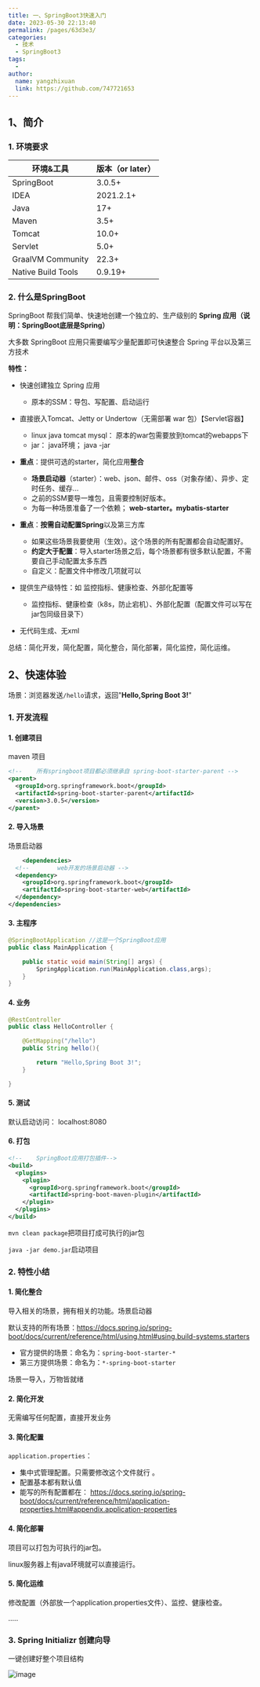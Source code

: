 ```yaml
---
title: 一、SpringBoot3快速入门
date: 2023-05-30 22:13:40
permalink: /pages/63d3e3/
categories:
  - 技术
  - SpringBoot3
tags:
  - 
author: 
  name: yangzhixuan
  link: https://github.com/747721653
---
```

## 1、简介

### 1. 环境要求

| 环境&工具          | 版本（or later） |
| ------------------ | ---------------- |
| SpringBoot         | 3.0.5+           |
| IDEA               | 2021.2.1+        |
| Java               | 17+              |
| Maven              | 3.5+             |
| Tomcat             | 10.0+            |
| Servlet            | 5.0+             |
| GraalVM Community  | 22.3+            |
| Native Build Tools | 0.9.19+          |

### 2. 什么是SpringBoot

SpringBoot 帮我们简单、快速地创建一个独立的、生产级别的 **Spring 应用（说明：SpringBoot底层是Spring）**

大多数 SpringBoot 应用只需要编写少量配置即可快速整合 Spring 平台以及第三方技术

**特性：**

- 快速创建独立 Spring 应用

  * 原本的SSM：导包、写配置、启动运行

- 直接嵌入Tomcat、Jetty or Undertow（无需部署 war 包）【Servlet容器】

  * linux  java tomcat mysql： 原本的war包需要放到tomcat的webapps下

  - jar： java环境；  java -jar

- **重点**：提供可选的starter，简化应用**整合**

  * **场景启动器**（starter）：web、json、邮件、oss（对象存储）、异步、定时任务、缓存...

  - 之前的SSM要导一堆包，且需要控制好版本。
  - 为每一种场景准备了一个依赖； **web-starter。mybatis-starter**

- **重点**：**按需自动配置Spring**以及第三方库

  * 如果这些场景我要使用（生效）。这个场景的所有配置都会自动配置好。

  - **约定大于配置**：导入starter场景之后，每个场景都有很多默认配置，不需要自己手动配置太多东西
  - 自定义：配置文件中修改几项就可以

- 提供生产级特性：如 监控指标、健康检查、外部化配置等

  * 监控指标、健康检查（k8s，防止宕机）、外部化配置（配置文件可以写在jar包同级目录下）

- 无代码生成、无xml



总结：简化开发，简化配置，简化整合，简化部署，简化监控，简化运维。

## 2、快速体验

场景：浏览器发送`/hello`请求，返回"**Hello,Spring Boot 3!**"

### 1. 开发流程

#### 1. 创建项目

maven 项目

```xml
<!--    所有springboot项目都必须继承自 spring-boot-starter-parent -->
<parent>
  <groupId>org.springframework.boot</groupId>
  <artifactId>spring-boot-starter-parent</artifactId>
  <version>3.0.5</version>
</parent>
```

#### 2. 导入场景

场景启动器

```xml
    <dependencies>
  <!--        web开发的场景启动器 -->
  <dependency>
    <groupId>org.springframework.boot</groupId>
    <artifactId>spring-boot-starter-web</artifactId>
  </dependency>
</dependencies>
```

#### 3. 主程序

```java
@SpringBootApplication //这是一个SpringBoot应用
public class MainApplication {

    public static void main(String[] args) {
        SpringApplication.run(MainApplication.class,args);
    }
}
```

#### 4. 业务

```java
@RestController
public class HelloController {

    @GetMapping("/hello")
    public String hello(){

        return "Hello,Spring Boot 3!";
    }

}
```

#### 5. 测试

默认启动访问： localhost:8080

#### 6. 打包

```xml
<!--    SpringBoot应用打包插件-->
<build>
  <plugins>
    <plugin>
      <groupId>org.springframework.boot</groupId>
      <artifactId>spring-boot-maven-plugin</artifactId>
    </plugin>
  </plugins>
</build>
```

`mvn clean package`把项目打成可执行的jar包

`java -jar demo.jar`启动项目

### 2. 特性小结

#### 1. 简化整合

导入相关的场景，拥有相关的功能。场景启动器

默认支持的所有场景：https://docs.spring.io/spring-boot/docs/current/reference/html/using.html#using.build-systems.starters

- 官方提供的场景：命名为：`spring-boot-starter-*`
- 第三方提供场景：命名为：`*-spring-boot-starter`



场景一导入，万物皆就绪



#### 2. 简化开发

无需编写任何配置，直接开发业务



#### 3. 简化配置

`application.properties`：

- 集中式管理配置。只需要修改这个文件就行 。
- 配置基本都有默认值
- 能写的所有配置都在： https://docs.spring.io/spring-boot/docs/current/reference/html/application-properties.html#appendix.application-properties



#### 4. 简化部署

项目可以打包为可执行的jar包。

linux服务器上有java环境就可以直接运行。



#### 5. 简化运维

修改配置（外部放一个application.properties文件）、监控、健康检查。

.....

### 3. Spring Initializr 创建向导

一键创建好整个项目结构

![image](https://cdn.staticaly.com/gh/747721653/image-store@master/springboot/image.633yuhpfydw0.webp)
